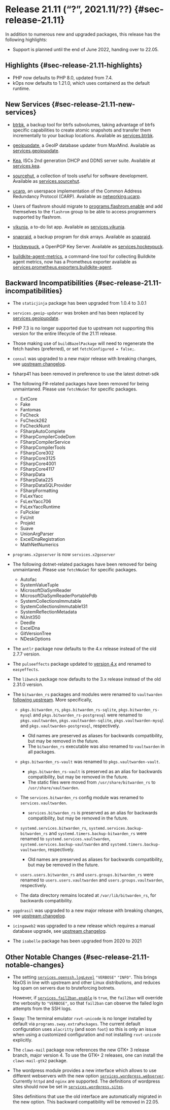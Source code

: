 # Release 21.11 (“?”, 2021.11/??) {#sec-release-21.11}

In addition to numerous new and upgraded packages, this release has the following highlights:

- Support is planned until the end of June 2022, handing over to 22.05.

## Highlights {#sec-release-21.11-highlights}

- PHP now defaults to PHP 8.0, updated from 7.4.
- kOps now defaults to 1.21.0, which uses containerd as the default runtime.

## New Services {#sec-release-21.11-new-services}

- [btrbk](https://digint.ch/btrbk/index.html), a backup tool for btrfs subvolumes, taking advantage of btrfs specific capabilities to create atomic snapshots and transfer them incrementally to your backup locations. Available as [services.btrbk](options.html#opt-services.brtbk.instances).

- [geoipupdate](https://github.com/maxmind/geoipupdate), a GeoIP database updater from MaxMind. Available as [services.geoipupdate](options.html#opt-services.geoipupdate.enable).

- [Kea](https://www.isc.org/kea/), ISCs 2nd generation DHCP and DDNS server suite. Available at [services.kea](options.html#opt-services.kea).

- [sourcehut](https://sr.ht), a collection of tools useful for software development. Available as [services.sourcehut](options.html#opt-services.sourcehut.enable).

- [ucarp](https://download.pureftpd.org/pub/ucarp/README), an userspace implementation of the Common Address Redundancy Protocol (CARP). Available as [networking.ucarp](options.html#opt-networking.ucarp.enable).

- Users of flashrom should migrate to [programs.flashrom.enable](options.html#opt-programs.flashrom.enable) and add themselves to the `flashrom` group to be able to access programmers supported by flashrom.

- [vikunja](https://vikunja.io), a to-do list app. Available as [services.vikunja](#opt-services.vikunja.enable).

- [snapraid](https://www.snapraid.it/), a backup program for disk arrays.
  Available as [snapraid](#opt-snapraid.enable).

- [Hockeypuck](https://github.com/hockeypuck/hockeypuck), a OpenPGP Key Server. Available as [services.hockeypuck](#opt-services.hockeypuck.enable).

- [buildkite-agent-metrics](https://github.com/buildkite/buildkite-agent-metrics), a command-line tool for collecting Buildkite agent metrics, now has a Prometheus exporter available as [services.prometheus.exporters.buildkite-agent](#opt-services.prometheus.exporters.buildkite-agent.enable).

## Backward Incompatibilities {#sec-release-21.11-incompatibilities}

- The `staticjinja` package has been upgraded from 1.0.4 to 3.0.1

- `services.geoip-updater` was broken and has been replaced by [services.geoipupdate](options.html#opt-services.geoipupdate.enable).

- PHP 7.3 is no longer supported due to upstream not supporting this version for the entire lifecycle of the 21.11 release.

- Those making use of `buildBazelPackage` will need to regenerate the fetch hashes (preferred), or set `fetchConfigured = false;`.

- `consul` was upgraded to a new major release with breaking changes, see [upstream changelog](https://github.com/hashicorp/consul/releases/tag/v1.10.0).

- fsharp41 has been removed in preference to use the latest dotnet-sdk

- The following F#-related packages have been removed for being unmaintaned. Please use `fetchNuGet` for specific packages.

  - ExtCore
  - Fake
  - Fantomas
  - FsCheck
  - FsCheck262
  - FsCheckNunit
  - FSharpAutoComplete
  - FSharpCompilerCodeDom
  - FSharpCompilerService
  - FSharpCompilerTools
  - FSharpCore302
  - FSharpCore3125
  - FSharpCore4001
  - FSharpCore4117
  - FSharpData
  - FSharpData225
  - FSharpDataSQLProvider
  - FSharpFormatting
  - FsLexYacc
  - FsLexYacc706
  - FsLexYaccRuntime
  - FsPickler
  - FsUnit
  - Projekt
  - Suave
  - UnionArgParser
  - ExcelDnaRegistration
  - MathNetNumerics

- `programs.x2goserver` is now `services.x2goserver`

- The following dotnet-related packages have been removed for being unmaintaned. Please use `fetchNuGet` for specific packages.
  - Autofac
  - SystemValueTuple
  - MicrosoftDiaSymReader
  - MicrosoftDiaSymReaderPortablePdb
  - SystemCollectionsImmutable
  - SystemCollectionsImmutable131
  - SystemReflectionMetadata
  - NUnit350
  - Deedle
  - ExcelDna
  - GitVersionTree
  - NDeskOptions

* The `antlr` package now defaults to the 4.x release instead of the
  old 2.7.7 version.

* The `pulseeffects` package updated to [version 4.x](https://github.com/wwmm/easyeffects/releases/tag/v6.0.0) and renamed to `easyeffects`.

* The `libwnck` package now defaults to the 3.x release instead of the
  old 2.31.0 version.

* The `bitwarden_rs` packages and modules were renamed to `vaultwarden`
  [following upstream](https://github.com/dani-garcia/vaultwarden/discussions/1642). More specifically,

  * `pkgs.bitwarden_rs`, `pkgs.bitwarden_rs-sqlite`, `pkgs.bitwarden_rs-mysql` and
    `pkgs.bitwarden_rs-postgresql` were renamed to `pkgs.vaultwarden`, `pkgs.vaultwarden-sqlite`,
    `pkgs.vaultwarden-mysql` and `pkgs.vaultwarden-postgresql`, respectively.
    * Old names are preserved as aliases for backwards compatibility, but may be removed in the future.
    * The `bitwarden_rs` executable was also renamed to `vaultwarden` in all packages.

  * `pkgs.bitwarden_rs-vault` was renamed to `pkgs.vaultwarden-vault`.
    * `pkgs.bitwarden_rs-vault` is preserved as an alias for backwards compatibility, but may be removed in the future.
    * The static files were moved from `/usr/share/bitwarden_rs` to `/usr/share/vaultwarden`.

  * The `services.bitwarden_rs` config module was renamed to `services.vaultwarden`.
    * `services.bitwarden_rs` is preserved as an alias for backwards compatibility, but may be removed in the future.

  * `systemd.services.bitwarden_rs`, `systemd.services.backup-bitwarden_rs` and `systemd.timers.backup-bitwarden_rs`
    were renamed to `systemd.services.vaultwarden`, `systemd.services.backup-vaultwarden` and
    `systemd.timers.backup-vaultwarden`, respectively.
    * Old names are preserved as aliases for backwards compatibility, but may be removed in the future.

  * `users.users.bitwarden_rs` and `users.groups.bitwarden_rs` were renamed to `users.users.vaultwarden` and
    `users.groups.vaultwarden`, respectively.

  * The data directory remains located at `/var/lib/bitwarden_rs`, for backwards compatibility.

- `yggdrasil` was upgraded to a new major release with breaking changes, see [upstream changelog](https://github.com/yggdrasil-network/yggdrasil-go/releases/tag/v0.4.0).

- `icingaweb2` was upgraded to a new release which requires a manual database upgrade, see [upstream changelog](https://github.com/Icinga/icingaweb2/releases/tag/v2.9.0).

- The `isabelle` package has been upgraded from 2020 to 2021

## Other Notable Changes {#sec-release-21.11-notable-changes}

- The setting [`services.openssh.logLevel`](options.html#opt-services.openssh.logLevel) `"VERBOSE"` `"INFO"`. This brings NixOS in line with upstream and other Linux distributions, and reduces log spam on servers due to bruteforcing botnets.

  However, if [`services.fail2ban.enable`](options.html#opt-services.fail2ban.enable) is `true`, the `fail2ban` will override the verbosity to `"VERBOSE"`, so that `fail2ban` can observe the failed login attempts from the SSH logs.

- Sway: The terminal emulator `rxvt-unicode` is no longer installed by default via `programs.sway.extraPackages`. The current default configuration uses `alacritty` (and soon `foot`) so this is only an issue when using a customized configuration and not installing `rxvt-unicode` explicitly.

- The `claws-mail` package now references the new GTK+ 3 release branch, major version 4. To use the GTK+ 2 releases, one can install the `claws-mail-gtk2` package.

- The wordpress module provides a new interface which allows to use different webservers with the new option [`services.wordpress.webserver`](options.html#opt-services.wordpress.webserver).  Currently `httpd` and `nginx` are supported. The definitions of wordpress sites should now be set in [`services.wordpress.sites`](options.html#opt-services.wordpress.sites).

  Sites definitions that use the old interface are automatically migrated in the new option. This backward compatibility will be removed in 22.05.
